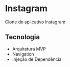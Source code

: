 # Instagram
Clone do aplicativo Instagram

<h2>Tecnologia</h2>
<ul>
  <li>Arquitetura MVP</li>
  <li>Navigation</li>
  <li>Injeção de Dependência</li>
</ul>
<br>
